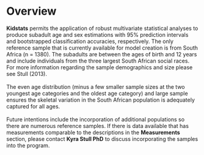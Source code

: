 # Overview
__Kidstats__ permits the application of robust multivariate statistical analyses to produce subadult age and sex estimations with 95% prediction intervals and bootstrapped classification accuracies, respectively. The only reference sample that is currently available for model creation is from South Africa (n = 1380). The subadults are between the ages of birth and 12 years and include individuals from the three largest South African social races. For more information regarding the sample demographics and size please see Stull (2013). 
<br><br>
The even age distribution (minus a few smaller sample sizes at the two youngest age categories and the oldest age category) and large sample ensures the skeletal variation in the South African population is adequately captured for all ages. 
<br><br>
Future intentions include the incorporation of additional populations so there are numerous reference samples. If there is data available that has measurements comparable to the descriptions in the __Measurements__ section, please contact __Kyra Stull PhD__ to discuss incorporating the samples into the program.
